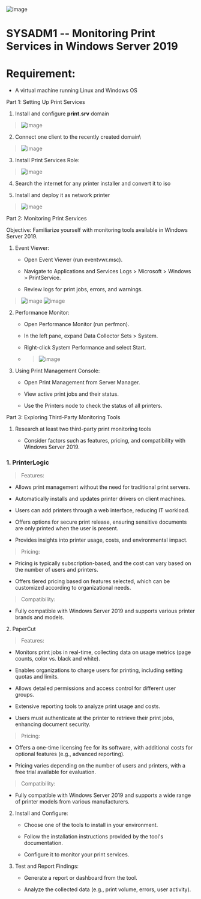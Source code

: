 ![image](https://github.com/user-attachments/assets/e4e27bf5-2855-4918-81e1-f43197e81048)


# SYSADM1 -- Monitoring Print Services in Windows Server 2019

# Requirement: 

-   A virtual machine running Linux and Windows OS

Part 1: Setting Up Print Services

1.  Install and configure **print.srv** domain

> ![image](https://github.com/user-attachments/assets/c7e17897-541c-4f9c-b468-e63676f00cae)


2.  Connect one client to the recently created domain\
> ![image](https://github.com/user-attachments/assets/b9406273-fe72-4790-8f36-08cf53609382)


3.  Install Print Services Role:

> ![image](https://github.com/user-attachments/assets/8f19284b-723f-4a88-b1a1-bf2daa580e9b)


4.  Search the internet for any printer installer and convert it to iso
 

5.  Install and deploy it as network printer
> ![image](https://github.com/user-attachments/assets/9d365f95-2304-46aa-b490-652d0630ad25)


Part 2: Monitoring Print Services

Objective: Familiarize yourself with monitoring tools available in
Windows Server 2019.

1.  Event Viewer:

    -   Open Event Viewer (run eventvwr.msc).

    -   Navigate to Applications and Services Logs \> Microsoft \>
        Windows \> PrintService.

    -   Review logs for print jobs, errors, and warnings.

> ![image](https://github.com/user-attachments/assets/d29fc53f-7d25-4de1-887f-72fa2f2b6d04)
> ![image](https://github.com/user-attachments/assets/fb22e06a-8316-459d-9d53-a3727c31cd08)


2.  Performance Monitor:

    -   Open Performance Monitor (run perfmon).

    -   In the left pane, expand Data Collector Sets \> System.

    -   Right-click System Performance and select Start.

    -   > ![image](https://github.com/user-attachments/assets/7efd66b1-6002-4fe3-b8ec-1a8c3c5c5bb5)


3.  Using Print Management Console:

    -   Open Print Management from Server Manager.

    -   View active print jobs and their status.

    -   Use the Printers node to check the status of all printers.

Part 3: Exploring Third-Party Monitoring Tools

1.  Research at least two third-party print monitoring tools

    -   Consider factors such as features, pricing, and compatibility
        with Windows Server 2019.

### 1. PrinterLogic

> Features:

-   Allows print management without the need for traditional print
    servers.

-   Automatically installs and updates printer drivers on client
    machines.

-   Users can add printers through a web interface, reducing IT
    workload.

-   Offers options for secure print release, ensuring sensitive
    documents are only printed when the user is present.

-   Provides insights into printer usage, costs, and environmental
    impact.

> Pricing:

-   Pricing is typically subscription-based, and the cost can vary based
    on the number of users and printers.

-   Offers tiered pricing based on features selected, which can be
    customized according to organizational needs.

> Compatibility:

-   Fully compatible with Windows Server 2019 and supports various
    printer brands and models.

2\. PaperCut

> Features:

-   Monitors print jobs in real-time, collecting data on usage metrics
    (page counts, color vs. black and white).

-   Enables organizations to charge users for printing, including
    setting quotas and limits.

-   Allows detailed permissions and access control for different user
    groups.

-   Extensive reporting tools to analyze print usage and costs.

-   Users must authenticate at the printer to retrieve their print jobs,
    enhancing document security.

> Pricing:

-   Offers a one-time licensing fee for its software, with additional
    costs for optional features (e.g., advanced reporting).

-   Pricing varies depending on the number of users and printers, with a
    free trial available for evaluation.

> Compatibility:

-   Fully compatible with Windows Server 2019 and supports a wide range
    of printer models from various manufacturers.

2.  Install and Configure:

    -   Choose one of the tools to install in your environment.

    -   Follow the installation instructions provided by the tool\'s
        documentation.

    -   Configure it to monitor your print services.

3.  Test and Report Findings:

    -   Generate a report or dashboard from the tool.

    -   Analyze the collected data (e.g., print volume, errors, user
        activity).



  
